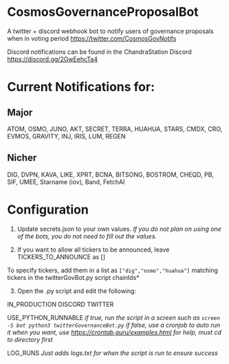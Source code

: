 # CosmosGovernanceProposalBot
A twitter + discord webhook bot to notify users of governance proposals when in voting period
https://twitter.com/CosmosGovNotifs

Discord notifications can be found in the ChandraStation Discord
https://discord.gg/2GwEehcTa4

# Current Notifications for:
## Major
ATOM, OSMO, JUNO, AKT, SECRET, TERRA, HUAHUA, STARS, CMDX, CRO, EVMOS, GRAVITY, INJ, IRIS, LUM, REGEN 

## Nicher
DIG, DVPN, KAVA, LIKE, XPRT, BCNA, BITSONG, BOSTROM, CHEQD, PB, SIF, UMEE, Starname (iov), Band, FetchAI


# Configuration
1) Update secrets.json to your own values. 
*If you do not plan on using one of the bots, you do not need to fill out the values.*

2) If you want to allow all tickers to be announced, leave TICKERS_TO_ANNOUNCE as []

To specify tickers, add them in a list as `["dig","osmo","huahua"]` matching tickers in the twitterGovBot.py script chainIds*

3) Open the .py script and edit the following:

IN_PRODUCTION
DISCORD
TWITTER

USE_PYTHON_RUNNABLE 
*if true, run the script in a screen such as `screen -S bot python3 twitterGovernanceBot.py`*
*if false, use a cronjob to auto run it when you want, use https://crontab.guru/examples.html for help, must cd to directory first*

LOG_RUNS
*Just adds logs.txt for when the script is run to ensure success*

